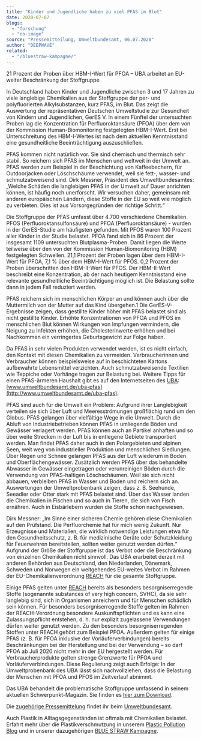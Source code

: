 ```yaml
---
title: "Kinder und Jugendliche haben zu viel PFAS im Blut"
date: 2020-07-07
blogs: 
  - "forschung"
  - "no-image"
source: "Pressemitteilung, Umweltbundesamt, 06.07.2020"
author: "DEEPWAVE"
related: 
  - "/bluestraw-kampagne/"
---
```


21 Prozent der Proben über HBM-I-Wert für PFOA – UBA arbeitet an EU-weiter Beschränkung der Stoffgruppe

In Deutschland haben Kinder und Jugendliche zwischen 3 und 17 Jahren zu viele langlebige Chemikalien aus der Stoffgruppe der per- und polyfluorierten Alkylsubstanzen, kurz PFAS, im Blut. Das zeigt die Auswertung der repräsentativen Deutschen Umweltstudie zur Gesundheit von Kindern und Jugendlichen, GerES V. In einem Fünftel der untersuchten Proben lag die Konzentration für Perfluoroktansäure (PFOA) über dem von der Kommission Human-Biomonitoring festgelegten HBM-I-Wert. Erst bei Unterschreitung des HBM-I-Wertes ist nach dem aktuellen Kenntnisstand eine gesundheitliche Beeinträchtigung auszuschließen.

PFAS kommen nicht natürlich vor. Sie sind chemisch und thermisch sehr stabil. So reichern sich PFAS im Menschen und weltweit in der Umwelt an. PFAS werden zum Beispiel in der Beschichtung von Kaffeebechern, für Outdoorjacken oder Löschschäume verwendet, weil sie fett-, wasser- und schmutzabweisend sind. Dirk Messner, Präsident des Umweltbundesamtes: „Welche Schäden die langlebigen PFAS in der Umwelt auf Dauer anrichten können, ist häufig noch unerforscht. Wir versuchen daher, gemeinsam mit anderen europäischen Ländern, diese Stoffe in der EU so weit wie möglich zu verbieten. Dies ist aus Vorsorgegründen der richtige Schritt.“

Die Stoffgruppe der PFAS umfasst über 4.700 verschiedene Chemikalien. PFOS (Perfluoroktansulfonsäure) und PFOA (Perfluoroktansäure) - wurden in der GerES-Studie am häufigsten gefunden. Mit PFOS waren 100 Prozent aller Kinder in der Studie belastet. PFOA fand sich in 86 Prozent der insgesamt 1109 untersuchten Blutplasma-Proben. Damit liegen die Werte teilweise über den von der Kommission Human-Biomonitoring (HBM) festgelegten Schwellen. 21,1 Prozent der Proben lagen über dem HBM-I-Wert für PFOA, 7,1 % über dem HBM-I-Wert für PFOS. 0,2 Prozent der Proben überschritten den HBM-II-Wert für PFOS. Der HBM-II-Wert beschreibt eine Konzentration, ab der nach heutigem Kenntnisstand eine relevante gesundheitliche Beeinträchtigung möglich ist. Die Belastung sollte dann in jedem Fall reduziert werden.

PFAS reichern sich im menschlichen Körper an und können auch über die Muttermilch von der Mutter auf das Kind übergehen.1 Die GerES-V-Ergebnisse zeigen, dass gestillte Kinder höher mit PFAS belastet sind als nicht gestillte Kinder. Erhöhte Konzentrationen von PFOA und PFOS im menschlichen Blut können Wirkungen von Impfungen vermindern, die Neigung zu Infekten erhöhen, die Cholesterinwerte erhöhen und bei Nachkommen ein verringertes Geburtsgewicht zur Folge haben.

Da PFAS in sehr vielen Produkten verwendet werden, ist es nicht einfach, den Kontakt mit diesen Chemikalien zu vermeiden. Verbraucherinnen und Verbraucher können beispielsweise auf in beschichteten Kartons aufbewahrte Lebensmittel verzichten. Auch schmutzabweisende Textilien wie Teppiche oder Vorhänge tragen zur Belastung bei. Weitere Tipps für einen PFAS-ärmeren Haushalt gibt es auf den Internetseiten des [UBA](https://www.umweltbundesamt.de/service/glossar/u?tag=UBA#alphabar): [www.umweltbundesamt.de/uba-pfas](http://www.umweltbundesamt.de/uba-pfas).

PFAS sind auch für die Umwelt ein Problem: Aufgrund ihrer Langlebigkeit verteilen sie sich über Luft und Meeresströmungen großflächig rund um den Globus. PFAS gelangen über vielfältige Wege in die Umwelt. Durch die Abluft von Industriebetrieben können PFAS in umliegende Böden und Gewässer verlagert werden. PFAS können auch an Partikel anhaften und so über weite Strecken in der Luft bis in entlegene Gebiete transportiert werden. Man findet PFAS daher auch in den Polargebieten und alpinen Seen, weit weg von industrieller Produktion und menschlichen Siedlungen. Über Regen und Schnee gelangen PFAS aus der Luft wiederum in Boden und Oberflächengewässer. Zusätzlich werden PFAS über das behandelte Abwasser in Gewässer eingetragen oder verunreinigen Böden durch die Verwendung von PFAS-haltigen Löschschäumen. Weil sie sich nicht abbauen, verbleiben PFAS in Wasser und Boden und reichern sich an. Auswertungen der Umweltprobenbank zeigen, dass z. B. Seehunde, Seeadler oder Otter stark mit PFAS belastet sind. Über das Wasser landen die Chemikalien in Fischen und so auch in Tieren, die sich von Fisch ernähren. Auch in Eisbärlebern wurden die Stoffe schon nachgewiesen.

Dirk Messner: „Im Sinne einer sicheren Chemie gehören diese Chemikalien auf den Prüfstand. Die Perfluorchemie hat für mich wenig Zukunft. Nur Erzeugnisse und Materialien, die wirklich notwendige Leistungen etwa für den Gesundheitsschutz, z. B. für medizinische Geräte oder Schutzkleidung für Feuerwehren bereitstellen, sollten weiter genutzt werden dürfen.“ Aufgrund der Größe der Stoffgruppe ist das Verbot oder die Beschränkung von einzelnen Chemikalien nicht sinnvoll. Das UBA erarbeitet derzeit mit anderen Behörden aus Deutschland, den Niederlanden, Dänemark, Schweden und Norwegen ein weitgehendes EU-weites Verbot im Rahmen der EU-Chemikalienverordnung [REACH](https://www.umweltbundesamt.de/service/glossar/r?tag=REACH#alphabar) für die gesamte Stoffgruppe.

Einige PFAS gelten unter [REACH](https://www.umweltbundesamt.de/service/glossar/r?tag=REACH#alphabar) bereits als besonders besorgniserregende Stoffe (sogenannte substances of very high concern, SVHC), da sie sehr langlebig sind, sich in Organismen anreichern und für Menschen schädlich sein können. Für besonders besorgniserregende Stoffe gelten im Rahmen der REACH-Verordnung besondere Auskunftspflichten und es kann eine Zulassungspflicht entstehen, d. h. nur explizit zugelassene Verwendungen dürfen weiter genutzt werden. Zu den besonders besorgniserregenden Stoffen unter REACH gehört zum Beispiel PFOA. Außerdem gelten für einige PFAS (z. B. für PFOA inklusive der Vorläuferverbindungen) bereits Beschränkungen bei der Herstellung und bei der Verwendung – so darf PFOA ab Juli 2020 nicht mehr in der EU hergestellt werden. Für Verbraucherprodukte gelten strenge Grenzwerte für PFOA und Vorläuferverbindungen. Diese Regulierung zeigt auch Erfolge: In der Umweltprobenbank des UBA lässt sich nachvollziehen, dass die Belastung der Menschen mit PFOA und PFOS im Zeitverlauf abnimmt.

Das UBA behandelt die problematische Stoffgruppe umfassend in seinem aktuellen Schwerpunkt-Magazin. Sie finden es [hier zum Download](https://www.umweltbundesamt.de/publikationen/schwerpunkt-1-2020-pfas-gekommen-um-zu-bleiben).

Die [zugehörige Pressemittelung](https://www.umweltbundesamt.de/presse/pressemitteilungen/kinder-jugendliche-haben-zu-viel-pfas-im-blut) findet ihr beim [Umweltbundesamt](https://www.umweltbundesamt.de/).

Auch Plastik in Alltagsgegenständen ist oftmals mit Chemikalien belastet. Erfahrt mehr über die Plastikverschmutzung in unserem [Plastic Pollution Blog](https://www.deepwave.org/bluestraw-kampagne/plastic-pollution-blog/) und in unserer dazugehörigen [BLUE STRAW Kampagne](https://www.deepwave.org/bluestraw-kampagne/).
